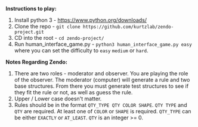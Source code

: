 **Instructions to play:**

 1. Install python 3 - https://www.python.org/downloads/
 2. Clone the repo - `git clone https://github.com/kurtzlab/zendo-project.git`
 3. CD into the root - `cd zendo-project/`
 4. Run human_interface_game.py - `python3 human_interface_game.py easy` where you can set the difficulty to `easy` `medium` or `hard`.

**Notes Regarding Zendo:**

 1. There are two roles - moderator and observer. You are playing the role of the observer. The moderator (computer) will generate a rule and two base structures. From there you must generate test structures to see if they fit the rule or not, as well as guess the rule.
 2. Upper / Lower case doesn't matter.
 3. Rules should be in the format `QTY_TYPE QTY COLOR SHAPE`. `QTY TYPE` and `QTY` are required. At least one of `COLOR` or `SHAPE` is required. `QTY_TYPE` can be either `EXACTLY` or `AT_LEAST`. `QTY` is an integer >= 0.
